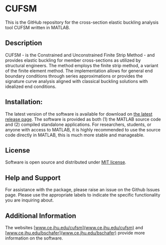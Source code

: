 # CUFSM

This is the GitHub repository for the cross-section elastic buckling analysis tool CUFSM written in MATLAB.

## Description

CUFSM - is the Constrained and Unconstrained Finite Strip Method - and provides elastic buckling for member cross-sections as utilized by structural engineers. The method employs the finite strip method, a variant of the finite element method. The implementation allows for general end boundary conditions through series approximations or provides the signature curve analysis aligned with classical buckling solutions with idealized end conditions.

## Installation:

The latest version of the software is available for download on [the latest release page](https://github.com/thinwalled/cufsm-git/releases). The software is provided as both (1) the MATLAB source code and (2) compiled standalone applications. For researchers, students, or anyone with access to MATLAB, it is highly recommended to use the source code directly in MATLAB, this is much more stable and manageable.

## License

Software is open source and distributed under [MIT license](https://github.com/thinwalled/cufsm-git/blob/main/LICENSE).

## Help and Support

For assistance with the package, please raise an issue on the Github Issues page. Please use the appropriate labels to indicate the specific functionality you are inquiring about.

## Additional Information

The websites [www.ce.jhu.edu/cufsm](www.ce.jhu.edu/cufsm) and [www.ce.jhu.edu/bschafer](www.ce.jhu.edu/bschafer) provide more information on the software.
